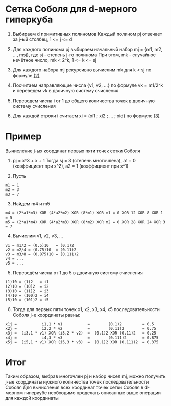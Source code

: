 # Сетка Соболя для d-мерного гиперкуба

1. Выбираем d примитивных полиномов
Каждый полином pj отвечает за j-ый столбец, 1 <= j <= d

2. Для каждого полинома pj выбираем начальный набор mj = {m1, m2, ..., msj}, где sj - степень j-го полинома
При этом, mk - случайное нечётное число, mk < 2^k, 1 <= k <= sj

3. Для каждого набора mj рекурсивно вычислим mk для k < sj по формуле [(2)](https://github.com/bzzzuka/KMB14/blob/master/docs/SOBOL/theory/joe-kuo-notes.pdf)

4. Посчитаем направляющие числа {v1, v2, ...} по формуле vk = m1/2^k и переведем vk в двоичную систему счисления

5. Переводем числа i от 1 до общего количества точек в двоичную систему счисления

6. Для каждой строки i считаем xi = {xi1 ; xi2 ; ... ; xid} по формуле [(3)](https://github.com/bzzzuka/KMB14/blob/master/docs/SOBOL/theory/joe-kuo-notes.pdf)

# Пример
Вычисление j-ых координат первых пяти точек сетки Соболя

1. pj = x^3 + x + 1
Тогда sj = 3 (степень многочлена), a1 = 0 (коэффициент при x^2), a2 = 1 (коэффициент при x^1)

2. Пусть
```
m1 = 1
m2 = 3
m3 = 7
```
3. Найдем m4 и m5
```
m4 = (2*a1*m3) XOR (4*a2*m2) XOR (8*m1) XOR m1 = 0 XOR 12 XOR 8 XOR 1 = 5
m5 = (2*a1*m4) XOR (4*a2*m3) XOR (8*m2) XOR m2 = 0 XOR 28 XOR 24 XOR 3 = 7
```
4. Вычислим v1, v2, v3, ...
```
v1 = m1/2 = (0.5)10   = (0.1)2
v2 = m2/4 = (0.75)10  = (0.11)2
v3 = m3/8 = (0.875)10 = (0.111)2
v4 = ...
v5 = ...
```
5. Переведём числа от 1 до 5 в двоичную систему счисления
```
(1)10 = (1)2   = i1
(2)10 = (10)2  = i2
(3)10 = (11)2  = i3
(4)10 = (100)2 = i4
(5)10 = (101)2 = i5
```
6. Тогда для первых пяти точек x1, x2, x3, x4, x5 последовательности Соболя j-е координаты равны:
```
x1j =           i1,1 * v1           =        (0.1)2         = 0.5
x2j =           i2,2 * v2           =        (0.11)2        = 0.75
x3j =  (i3,1 * v1) XOR (i3,2 * v2)  =  (0.1)2 XOR (0.11)2   = 0.25
x4j =           i4,3 * v3           =        (0.111)2       = 0.875
x5j =  (i5,1 * v1) XOR (i5,3 * v3)  =  (0.1)2 XOR (0.111)2  = 0.375
```
# Итог
Таким образом, выбрав многочлен pj и набор чисел mj, можно получить j-ые координаты нужного количества точек последовательности Соболя
Для вычисления всех координат точек сетки Соболя в d-мерном гиперкубе необходимо проделать описанные выше операции для каждой координаты
